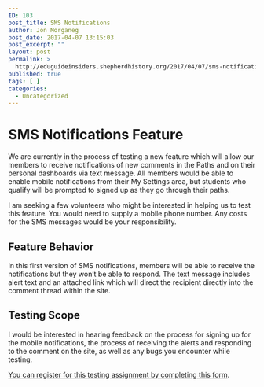 ```yaml
---
ID: 103
post_title: SMS Notifications
author: Jon Morganeg
post_date: 2017-04-07 13:15:03
post_excerpt: ""
layout: post
permalink: >
  http://eduguideinsiders.shepherdhistory.org/2017/04/07/sms-notifications/
published: true
tags: [ ]
categories:
  - Uncategorized
---
```

<h1>SMS Notifications Feature</h1>
<p></p>
<p>We are currently in the process of testing a new feature which will allow our members to receive notifications of new comments in the Paths and on their personal dashboards via text message. All members would be able to enable mobile notifications from their My Settings area, but students who qualify will be prompted to signed up as they go through their paths.</p>
<p></p>
<p>I am seeking a few volunteers who might be interested in helping us to test this feature. You would need to supply a mobile phone number. Any costs for the SMS messages would be your responsibility.</p>
<h2>Feature Behavior</h2>
<p>In this first version of SMS notifications, members will be able to receive the notifications but they won’t be able to respond. The text message includes alert text and an attached link which will direct the recipient directly into the comment thread within the site.</p>
<h2>Testing Scope</h2>
<p>I would be interested in hearing feedback on the process for signing up for the mobile notifications, the process of receiving the alerts and responding to the comment on the site, as well as any bugs you encounter while testing.</p>
<p></p>
<p><a href="https://goo.gl/forms/Xk5waJckUkEqPPZJ2">You can register for this testing assignment by completing this form</a>.</p>